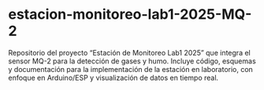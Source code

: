 # estacion-monitoreo-lab1-2025-MQ-2
Repositorio del proyecto “Estación de Monitoreo Lab1 2025” que integra el sensor MQ-2 para la detección de gases y humo. Incluye código, esquemas y documentación para la implementación de la estación en laboratorio, con enfoque en Arduino/ESP y visualización de datos en tiempo real.
